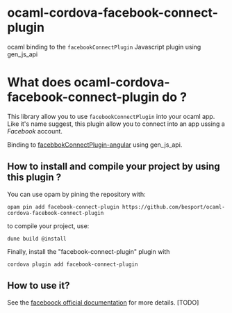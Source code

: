 # ocaml-cordova-facebook-connect-plugin
ocaml binding to the `facebookConnectPlugin` Javascript plugin using gen_js_api

# What does ocaml-cordova-facebook-connect-plugin do ?

This library allow you to use `facebookConnectPlugin` into your ocaml
app. Like it's name suggest, this plugin allow you to connect into an
app ussing a *Facebook* account.

Binding to
[facebbokConnectPlugin-angular](https://github.com/dunksmith/facebookConnectPlugin-angular)
using gen_js_api.

## How to install and compile your project by using this plugin ?

You can use opam by pining the repository with:
```Shell
opam pin add facebook-connect-plugin https://github.com/besport/ocaml-cordova-facebook-connect-plugin
```

to compile your project, use:
```Shell
dune build @install
```

Finally, install the "facebook-connect-plugin" plugin with
```Shell
cordova plugin add facebook-connect-plugin
```

## How to use it?
See the [faceboock official
documentation](https://github.com/Wizcorp/phonegap-facebook-plugin/) for
more details.
[TODO]
